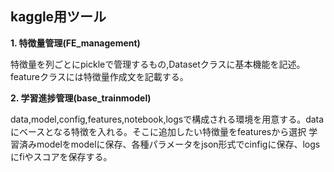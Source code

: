 ## kaggle用ツール

**1. 特徴量管理(FE_management)**

特徴量を列ごとにpickleで管理するもの,Datasetクラスに基本機能を記述。featureクラスには特徴量作成文を記載する。


**2. 学習進捗管理(base_trainmodel)**

data,model,config,features,notebook,logsで構成される環境を用意する。dataにベースとなる特徴を入れる。そこに追加したい特徴量をfeaturesから選択
学習済みmodelをmodelに保存、各種パラメータをjson形式でcinfigに保存、logsにfiやスコアを保存する。
